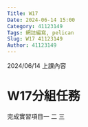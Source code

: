 ```yaml
---
Title: W17
Date: 2024-06-14 15:00
Category: 41123149
Tags: 網誌編寫, pelican
Slug: W17 41123149
Author: 41123149
---
```


2024/06/14 上課內容

<!-- PELICAN_END_SUMMARY -->

# W17分組任務

完成實習項目一 二 三